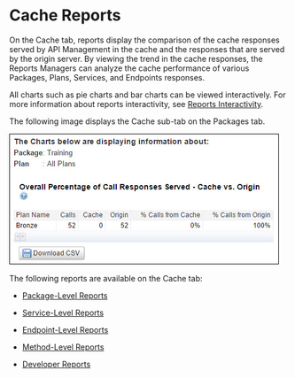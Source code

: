 ﻿---
sidebar_position: 1
---

# Cache Reports

<head>
  <meta name="guidename" content="API Management"/>
  <meta name="context" content="GUID-d19fc0e3-62b0-49eb-8179-ed7eb9d87926"/>
</head>


On the Cache tab, reports display the comparison of the cache responses served by API Management in the cache and the responses that are served by the origin server. By viewing the trend in the cache responses, the Reports Managers can analyze the cache performance of various Packages, Plans, Services, and Endpoints responses. 

All charts such as pie charts and bar charts can be viewed interactively. For more information about reports interactivity, see [Reports Interactivity](../reports_interactivity.md). 

The following image displays the Cache sub-tab on the Packages tab. 

![](../../../../../Images/reports_systemstatus_cachepackage.jpg)

The following reports are available on the Cache tab: 

- [Package-Level Reports](./Package_level_reports.md)

- [Service-Level Reports](./Service_level_reports.md)

- [Endpoint-Level Reports](./Endpoint_level_reports.md)

- [Method-Level Reports](./Method_level_reports.md)

- [Developer Reports](./developer_reports.md)
